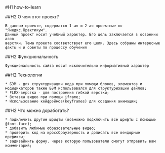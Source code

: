 #H1 how-to-learn 
 

##H2 О чем этот проект?

	В данном проекте, содержатся 1-ая и 2-ая проектные по "Янедкс.Практикум". 
	Данный проект носит учебный характер. Его цель заключается в освоении азов 
	верстки. Тема проекта соответствует его цели. Здесь собраны интересные 
	факты и и советы по процессу обучения 

##H2 Функциональность

	Функциональность сайта носит исключительно информативный характер 

##H2 Технологии

	* БЭМ - для структуризации кода при помощи блоков, элементов и модификаторов также БЭМ использовался для структуризации файлов; 
	* FLEX-верстка - для построения гибкой верстки; 
	* Вставка видео при помощи iframe; 
	* Использование кейфрэймов(keyframes) для создания анимации; 
  
##H2 Что можно доработать?

	* подключить другие шрифты (возможно подключить все шрифты с помощью @font-face); 
    * добавить любимые образовательные видео; 
    * проверить код на кроссбраузерность и дописать все вендорные префиксы; 
    * задизайнить форму, через которую пользователи смогут отправить вам комментарий;